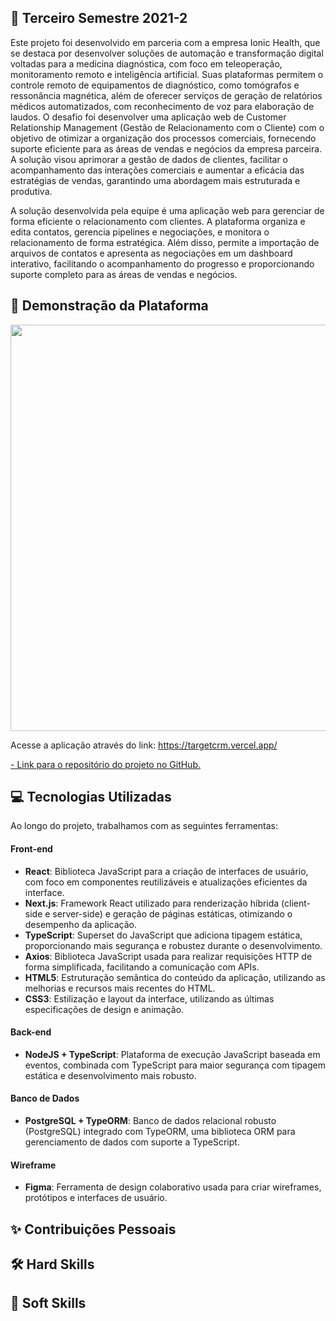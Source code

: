 ## 📝 Terceiro Semestre 2021-2

Este projeto foi desenvolvido em parceria com a empresa Ionic Health, que se destaca por desenvolver soluções de automação e transformação digital voltadas para a medicina diagnóstica, 
com foco em teleoperação, monitoramento remoto e inteligência artificial. Suas plataformas permitem o controle remoto de equipamentos de diagnóstico, como tomógrafos e ressonância 
magnética, além de oferecer serviços de geração de relatórios médicos automatizados, com reconhecimento de voz para elaboração de laudos. O desafio foi desenvolver uma aplicação web de 
Customer Relationship Management (Gestão de Relacionamento com o Cliente) com o objetivo de otimizar a organização dos processos comerciais, fornecendo suporte eficiente para as áreas de 
vendas e negócios da empresa parceira. A solução visou aprimorar a gestão de dados de clientes, facilitar o acompanhamento das interações comerciais e aumentar a eficácia das estratégias 
de vendas, garantindo uma abordagem mais estruturada e produtiva.

A solução desenvolvida pela equipe é uma aplicação web para gerenciar de forma eficiente o relacionamento com clientes. A plataforma organiza e edita contatos, gerencia pipelines e 
negociações, e monitora o relacionamento de forma estratégica. Além disso, permite a importação de arquivos de contatos e apresenta as negociações em um dashboard interativo, facilitando 
o acompanhamento do progresso e proporcionando suporte completo para as áreas de vendas e negócios.

## 🚀 Demonstração da Plataforma

<p align="center">
  <img src="https://github.com/deborafaria01/TG-fatec/blob/main/Gifs/%234-archive-won-dashboard.gif" style="width: 650px; height: auto;">
</p>

Acesse a aplicação através do link: https://targetcrm.vercel.app/

[- Link para o repositório do projeto no GitHub.](https://github.com/deborafaria01/api-sem3-target-crm/tree/main)

## 💻 Tecnologias Utilizadas
Ao longo do projeto, trabalhamos com as seguintes ferramentas:

#### Front-end
- **React**: Biblioteca JavaScript para a criação de interfaces de usuário, com foco em componentes reutilizáveis e atualizações eficientes da interface.
- **Next.js**: Framework React utilizado para renderização híbrida (client-side e server-side) e geração de páginas estáticas, otimizando o desempenho da aplicação.
- **TypeScript**: Superset do JavaScript que adiciona tipagem estática, proporcionando mais segurança e robustez durante o desenvolvimento.
- **Axios**: Biblioteca JavaScript usada para realizar requisições HTTP de forma simplificada, facilitando a comunicação com APIs.
- **HTML5**: Estruturação semântica do conteúdo da aplicação, utilizando as melhorias e recursos mais recentes do HTML.
- **CSS3**: Estilização e layout da interface, utilizando as últimas especificações de design e animação.

#### Back-end
- **NodeJS + TypeScript**: Plataforma de execução JavaScript baseada em eventos, combinada com TypeScript para maior segurança com tipagem estática e desenvolvimento mais robusto.

#### Banco de Dados
- **PostgreSQL + TypeORM**: Banco de dados relacional robusto (PostgreSQL) integrado com TypeORM, uma biblioteca ORM para gerenciamento de dados com suporte a TypeScript.

#### Wireframe
- **Figma**: Ferramenta de design colaborativo usada para criar wireframes, protótipos e interfaces de usuário.

## ✨ Contribuições Pessoais

## 🛠️ Hard Skills

## 🌱 Soft Skills

